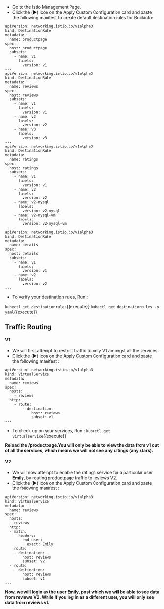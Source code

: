 

- Go to the Istio Management Page.
- Click the (▶️) icon on the Apply Custom Configuration card and paste the following manifest to create default destination rules for Bookinfo:

```
apiVersion: networking.istio.io/v1alpha3
kind: DestinationRule
metadata:
  name: productpage
spec:
  host: productpage
  subsets:
    - name: v1
      labels:
        version: v1
---
apiVersion: networking.istio.io/v1alpha3
kind: DestinationRule
metadata:
  name: reviews
spec:
  host: reviews
  subsets:
    - name: v1
      labels:
        version: v1
    - name: v2
      labels:
        version: v2
    - name: v3
      labels:
        version: v3
---
apiVersion: networking.istio.io/v1alpha3
kind: DestinationRule
metadata:
  name: ratings
spec:
  host: ratings
  subsets:
    - name: v1
      labels:
        version: v1
    - name: v2
      labels:
        version: v2
    - name: v2-mysql
      labels:
        version: v2-mysql
    - name: v2-mysql-vm
      labels:
        version: v2-mysql-vm
---
apiVersion: networking.istio.io/v1alpha3
kind: DestinationRule
metadata:
  name: details
spec:
  host: details
  subsets:
    - name: v1
      labels:
        version: v1
    - name: v2
      labels:
        version: v2
---
```

- To verify your destination rules, Run :

`kubectl get destinationrules`{{execute}}
`kubectl get destinationrules -o yaml`{{execute}}

## Traffic Routing

#### V1

- We will first attempt to restrict traffic to only V1 amongst all the services.
- Click the (▶️) icon on the Apply Custom Configuration card and paste the following manifest :

```
apiVersion: networking.istio.io/v1alpha3
kind: VirtualService
metadata:
  name: reviews
spec:
  hosts:
    - reviews
  http:
    - route:
        - destination:
            host: reviews
            subset: v1
---
```
- To check up on your services, Run :
`kubectl get virtualservice`{{execute}}

**Reload the /productpage.You will only be able to view the data from v1 out of all the services, which means we will not see any ratings (any stars).**

#### V2

- We will now attempt to enable the ratings service for a particular user **Emily**, by routing productpage traffic to reviews V2.
- Click the (▶️) icon on the Apply Custom Configuration card and paste the following manifest :

```
apiVersion: networking.istio.io/v1alpha3
kind: VirtualService
metadata:
  name: reviews
spec:
  hosts:
  - reviews
  http:
  - match:
    - headers:
        end-user:
          exact: Emily
    route:
    - destination:
        host: reviews
        subset: v2
  - route:
    - destination:
        host: reviews
        subset: v1
---
```

**Now, we will login as the user **Emily**, post which we will be able to see data from reviews V2. While if you log in as a different user, you will only see data from reviews v1.**